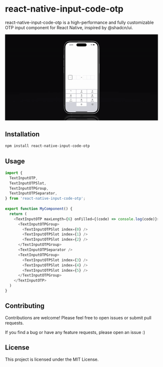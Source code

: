 # react-native-input-code-otp

react-native-input-code-otp is a high-performance and fully customizable OTP input component for React Native, inspired by @shadcn/ui.

![Presentation Video](./.github/assets/react-native-input-code-otp.gif)

## Installation

```sh
npm install react-native-input-code-otp
```

## Usage

```ts
import {
  TextInputOTP,
  TextInputOTPSlot,
  TextInputOTPGroup,
  TextInputOTPSeparator,
} from 'react-native-input-code-otp';

export function MyComponent() {
  return (
    <TextInputOTP maxLength={6} onFilled={(code) => console.log(code)}>
      <TextInputOTPGroup>
        <TextInputOTPSlot index={0} />
        <TextInputOTPSlot index={1} />
        <TextInputOTPSlot index={2} />
      </TextInputOTPGroup>
      <TextInputOTPSeparator />
      <TextInputOTPGroup>
        <TextInputOTPSlot index={3} />
        <TextInputOTPSlot index={4} />
        <TextInputOTPSlot index={5} />
      </TextInputOTPGroup>
    </TextInputOTP>
  )
}
```

## Contributing

Contributions are welcome! Please feel free to open issues or submit pull requests.

If you find a bug or have any feature requests, please open an issue :)

## License

This project is licensed under the MIT License.
